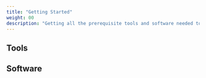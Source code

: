 ```yaml
---
title: "Getting Started"
weight: 00
description: "Getting all the prerequisite tools and software needed to get the project going."
---
```




## Tools



## Software


